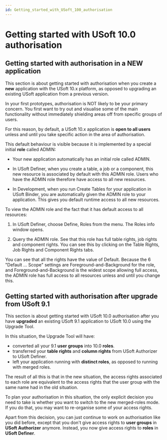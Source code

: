 ```yaml
---
id: Getting_started_with_USoft_100_authorisation
---
```


# Getting started with USoft 10.0 authorisation

## Getting started with authorisation in a NEW application

This section is about getting started with authorisation when you create a **new** application with the USoft 10.x platform, as opposed to upgrading an existing USoft application from a previous version.

In your first prototypes, authorisation is NOT likely to be your primary concern. You first want to try out and visualise some of the main functionality without immediately shielding areas off from specific groups of users.

For this reason, by default, a USoft 10.x application is **open to all users** unless and until you take specific action in the area of authorisation.

This default behaviour is visible because it is implemented by a special initial **role** called ADMIN:

- Your new application automatically has an initial role called ADMIN.

- In USoft Definer, when you create a table, a job or a component, this new resource is associated by default with this ADMIN role. Users who have the ADMIN role therefore have access to all new resources.
- In Development, when you run Create Tables for your application in USoft Binder, you are automatically given the ADMIN role to your application. This gives you default runtime access to all new resources.

To view the ADMIN role and the fact that it has default access to all resources:

1. In USoft Definer, choose Define, Roles from the menu. The Roles info window opens.

2. Query the ADMIN role. See that this role has full table rights, job rights and component rights. You can see this by clicking on the Table Rights, Job Rights and Component Rights tabs.

You can see that all the rights have the value of Default. Because the 6 "Default ... Scope" settings are Foreground-and-Background for the role, and Foreground-and-Background is the widest scope allowing full access, the ADMIN role has full access to all resources unless and until you change this.

## Getting started with authorisation after upgrade from USoft 9.1

This section is about getting started with USoft 10.0 authorisation after you have **upgraded** an existing USoft 9.1 application to USoft 10.0 using the Upgrade Tool.

In this situation, the Upgrade Tool will have:

- converted all your 9.1 **user groups** into 10.0 **roles**.
- transferred your **table rights** and **column rights** from USoft Authorizer to USoft Definer.
- left your application running with **distinct roles**, as opposed to running with merged roles.

The result of all this is that in the new situation, the access rights associated to each role are equivalent to the access rights that the user group with the same name had in the old situation.

To plan your authorisation in this situation, the only explicit decision you need to take is whether you want to switch to the new merged-roles mode. If you do that, you may want to re-organise some of your access rights.

Apart from this decision, you can just continue to work on authorisation like you did before, except that you don't give access rights to **user groups** in **USoft Authorizer** anymore. Instead, you now give access rights to **roles** in **USoft Definer**.

 

 